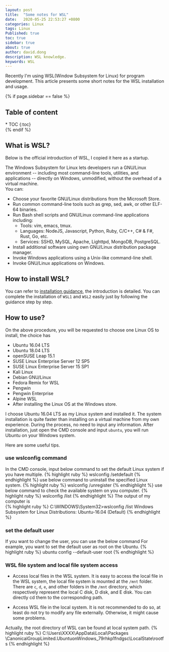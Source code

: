 ```yaml
---
layout: post
title:  "Some notes for WSL"
date:   2020-05-25 22:53:27 +0800
categories: Linux
tags: Linux
Published: true
toc: true
sidebar: true
about: true
author: david.dong
description: WSL knowledge.
keywords: WSL
---
```

Recently I'm using WSL(Window Subsystem for Linux) for program development. This article presents some short notes for the WSL installation and usage.

{% if page.sidebar == false %}
<div class = "separator"></div>
<h2 class="no_toc">Table of content</h2> 
* TOC
{:toc}
<div class = "separator"></div>
{% endif %}

## What is WSL?
Below is the official introduction of WSL, I copied it here as a startup.

>    
The Windows Subsystem for Linux lets developers run a GNU/Linux environment -- including most command-line tools, utilities, and applications -- directly on Windows, unmodified, without the overhead of a virtual machine.   
You can:   
+ Choose your favorite GNU/Linux distributions from the Microsoft Store.
+ Run common command-line tools such as grep, sed, awk, or other ELF-64 binaries.
+ Run Bash shell scripts and GNU/Linux command-line applications including:   
  + Tools: vim, emacs, tmux.    
  + Languages: NodeJS, Javascript, Python, Ruby, C/C++, C# & F#, Rust, Go, etc.    
  + Services: SSHD, MySQL, Apache, Lighttpd, MongoDB, PostgreSQL.   
+ Install additional software using own GNU/Linux distribution package manager.
+ Invoke Windows applications using a Unix-like command-line shell.
+ Invoke GNU/Linux applications on Windows.

## How to install WSL?
You can refer to [installation guidance](https://docs.microsoft.com/en-us/windows/wsl/install-win10), the introduction is detailed. You can complete the installation of `WSL1` and `WSL2` easily just by following the guidance step by step. 

## How to use?
On the above procedure, you will be requested to choose one Linux OS to install, the choice has 
+ Ubuntu 16.04 LTS
+ Ubuntu 18.04 LTS
+ openSUSE Leap 15.1
+ SUSE Linux Enterprise Server 12 SP5
+ SUSE Linux Enterprise Server 15 SP1
+ Kali Linux
+ Debian GNU/Linux
+ Fedora Remix for WSL
+ Pengwin
+ Pengwin Enterprise
+ Alpine WSL
+ After installing the Linux OS at the Windows store.

I choose Ubuntu 16.04 LTS as my Linux system and installed it. The system installation is quite faster than installing on a virtual machine from my own experience. During the process, no need to input any information. 
After installation, just open the CMD console and input `ubuntu`, you will run Ubuntu on your Windows system. 

Here are some useful tips.

### use wslconfig command
In the CMD console, input below command to set the default Linux system if you have multiple.
{% highlight ruby %}
wslconfig /setdefault <DistributionName>
{% endhighlight %}
use below command to uninstall the specified Linux system.
{% highlight ruby %}
wslconfig /unregister <DistributionName>
{% endhighlight %}
use below command to check the available system on you computer.
{% highlight ruby %}
wslconfig /list
{% endhighlight %}
The output of my computer is  
{% highlight ruby %}
C:\WINDOWS\System32>wslconfig /list
Windows Subsystem for Linux Distributions:
Ubuntu-16.04 (Default)
{% endhighlight %}

### set the default user
If you want to change the user, you can use the below command 
For example, you want to set the default user as root on the Ubuntu.
{% highlight ruby %}
ubuntu config --default-user root
{% endhighlight %}

### WSL file system and local file system access
+ Access local files in the WSL system. 
It is easy to access the local file in the WSL system, the local file system is mounted at the `/mnt` folder. There are `c`, `d`, `e`, and other folders in the `/mnt` directory, which respectively represent the local C disk, D disk, and E disk. You can directly cd them to the corresponding path.

+ Access WSL file in the local system. 
It is not recommended to do so, at least do not try to modify any file externally. Otherwise, it might cause some problems.

Actually, the root directory of WSL can be found at local system path.
{% highlight ruby %}
C:\Users\XXXX\AppData\Local\Packages
\CanonicalGroupLimited.UbuntuonWindows_79rhkp1fndgsc\LocalState\rootfs
{% endhighlight %}
